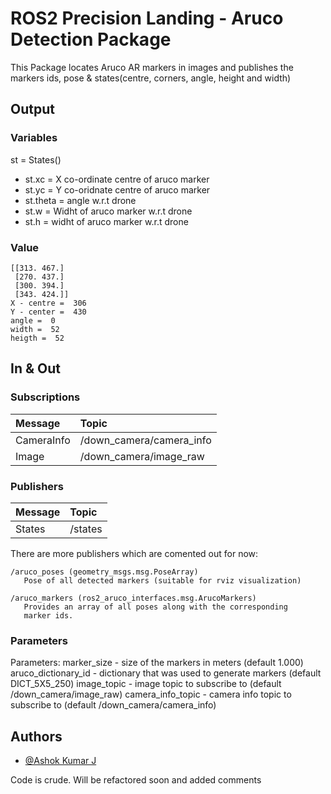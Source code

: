 # ROS2 Precision Landing - Aruco Detection Package

This Package locates Aruco AR markers in images and publishes the markers ids, pose & states(centre, corners, angle, height and width)

## Output

### Variables

st = States()

- st.xc = X co-ordinate centre of aruco marker
- st.yc = Y co-oridnate centre of aruco marker
- st.theta = angle w.r.t drone
- st.w = Widht of aruco marker w.r.t drone
- st.h = widht of aruco marker w.r.t drone

### Value

```
[[313. 467.]
 [270. 437.]
 [300. 394.]
 [343. 424.]]
X - centre =  306
Y - center =  430
angle =  0
width =  52
heigth =  52
```

## In & Out

### Subscriptions

| Message | Topic    | 
| :-------- | :------- | 
| CameraInfo | /down_camera/camera_info |
| Image | /down_camera/image_raw

### Publishers
| Message | Topic    | 
| :-------- | :------- | 
| States | /states |

There are more publishers which are comented out for now: 

    /aruco_poses (geometry_msgs.msg.PoseArray)
       Pose of all detected markers (suitable for rviz visualization)

    /aruco_markers (ros2_aruco_interfaces.msg.ArucoMarkers)
       Provides an array of all poses along with the corresponding
       marker ids.

### Parameters 

Parameters:
    marker_size - size of the markers in meters (default 1.000)
    aruco_dictionary_id - dictionary that was used to generate markers (default DICT_5X5_250)
    image_topic - image topic to subscribe to (default /down_camera/image_raw)
    camera_info_topic - camera info topic to subscribe to (default /down_camera/camera_info)

## Authors

- [@Ashok Kumar J](https://github.com/REGATTE/)

Code is crude. Will be refactored soon and added comments